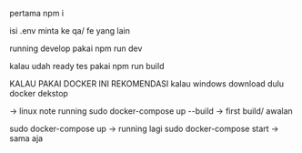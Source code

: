 pertama npm i

isi .env minta ke qa/ fe yang lain

running develop pakai
npm run dev

kalau udah ready tes pakai 
npm run build

KALAU PAKAI DOCKER INI REKOMENDASI
kalau windows download dulu docker dekstop


-> linux note running
sudo docker-compose up --build -> first build/ awalan

sudo docker-compose up -> running lagi
sudo docker-compose start -> sama aja